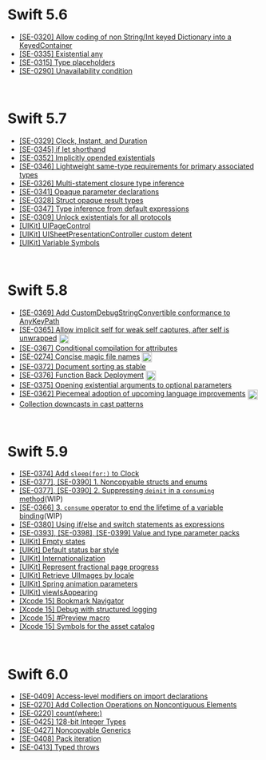 # Swift 5.6
- [[SE-0320] Allow coding of non String/Int keyed Dictionary into a KeyedContainer](./swift5.6/codingkeyrepresentable.md)
- [[SE-0335] Existential any](./swift5.6/existential-any.md)
- [[SE-0315] Type placeholders](./swift5.6/type-placeholders.md)
- [[SE-0290] Unavailability condition](./swift5.6/unavailability-condition.md)

&nbsp;
# Swift 5.7
- [[SE-0329] Clock, Instant, and Duration](./swift5.7/clock-instant-and-duration.md)
- [[SE-0345] if let shorthand](./swift5.7/if-let-shorthand.md)
- [[SE-0352] Implicitly opended existentials](./swift5.7/implicitly-opened-existentials.md)
- [[SE-0346] Lightweight same-type requirements for primary associated types](./swift5.7/lightweight-same-type-requirements-for-primary-associated-types.md)
- [[SE-0326] Multi-statement closure type inference](./swift5.7/multi-statement-closure-type-inference.md)
- [[SE-0341] Opaque parameter declarations](./swift5.7/opaque-parameter-declarations.md)
- [[SE-0328] Struct opaque result types](./swift5.7/struct-opaque-result-types.md)
- [[SE-0347] Type inference from default expressions](./swift5.7/type-inference-from-default-expressions.md)
- [[SE-0309] Unlock existentials for all protocols](./swift5.7/unlock-existentials-for-all-protocols.md)
- [[UIKit] UIPageControl](./swift5.7/uipagecontrol.md)
- [[UIKit] UISheetPresentationController custom detent](./swift5.7/uisheetpresentationcontroller-custom-detent.md)
- [[UIKit] Variable Symbols](./swift5.7/variable-symbols.md)

&nbsp;
# Swift 5.8
- [[SE-0369] Add CustomDebugStringConvertible conformance to AnyKeyPath](./swift5.8/add-customdebugstringconvertible-conformance-to-anykeypath.md)
- [[SE-0365] Allow implicit self for weak self captures, after self is unwrapped](https://jaeyoungan.medium.com/swift-5-8-implicit-self-5e0ebe7f175b) <img src="https://user-images.githubusercontent.com/61190690/167519208-27bbbfbe-700f-49d3-a517-579cca72817b.png" width="20" align="center">
- [[SE-0367] Conditional compilation for attributes](./swift5.8/conditional-compilation-for-attributes.md)
- [[SE-0274] Concise magic file names](https://jaeyoungan.medium.com/swift-5-8-file-cb1f5e7fdf5b) <img src="https://user-images.githubusercontent.com/61190690/167519208-27bbbfbe-700f-49d3-a517-579cca72817b.png" width="20" align="center">
- [[SE-0372] Document sorting as stable](./swift5.8/document-sorting-as-stable.md)
- [[SE-0376] Function Back Deployment](https://jaeyoungan.medium.com/swift-5-8-backdeployed-692658fbfaa5) <img src="https://user-images.githubusercontent.com/61190690/167519208-27bbbfbe-700f-49d3-a517-579cca72817b.png" width="20" align="center">
- [[SE-0375] Opening existential arguments to optional parameters](./swift5.8/opening-existential-arguments-to-optional-parameters.md)
- [[SE-0362] Piecemeal adoption of upcoming language improvements](https://jaeyoungan.medium.com/swift-5-8-hasfeature-396d86105601) <img src="https://user-images.githubusercontent.com/61190690/167519208-27bbbfbe-700f-49d3-a517-579cca72817b.png" width="20" align="center">
- [Collection downcasts in cast patterns](./swift5.8/collection-downcasts-in-cast-patterns.md)

&nbsp;
# Swift 5.9
- [[SE-0374] Add `sleep(for:)` to Clock](./swift5.9/add-sleepfor-to-clock.md)
- [[SE-0377], [SE-0390] 1. Noncopyable structs and enums](./swift5.9/noncopyable-structs-and-enums.md)
- [[SE-0377], [SE-0390] 2. Suppressing `deinit` in a `consuming` method](./swift5.9/suppressing-deinit-in-a-consuming-method.md)(WIP)
- [[SE-0366] 3. `consume` operator to end the lifetime of a variable binding](./swift5.9/consume-operator-to-end-the-lifetime-of-a-variable-binding.md)(WIP)
- [[SE-0380] Using if/else and switch statements as expressions](./swift5.9/using-if-else-and-switch-statements-as-expressions.md)
- [[SE-0393], [SE-0398], [SE-0399] Value and type parameter packs](./swift5.9/value-and-type-parameter-packs.md)
- [[UIKit] Empty states](./swift5.9/empty-states.md)
- [[UIKit] Default status bar style](./swift5.9/default-status-bar-style.md)
- [[UIKit] Internationalization](./swift5.9/internationalization.md)
- [[UIKit] Represent fractional page progress](./swift5.9/represent-fractional-page-progress.md)
- [[UIKit] Retrieve UIImages by locale](./swift5.9/retrieve-uiimages-by-locale.md)
- [[UIKit] Spring animation parameters](./swift5.9/spring-animation-parameters.md)
- [[UIKit] viewIsAppearing](./swift5.9/view-is-appearing.md)
- [[Xcode 15] Bookmark Navigator](./swift5.9/bookmark-navigator.md)
- [[Xcode 15] Debug with structured logging](./swift5.9/debug-with-structured-logging.md)
- [[Xcode 15] #Preview macro](./swift5.9/preview-macro.md)
- [[Xcode 15] Symbols for the asset catalog](./swift5.9/symbols-for-the-asset-catalog.md)

&nbsp;
# Swift 6.0
- [[SE-0409] Access-level modifiers on import declarations](./swift6.0/access-level-modifiers-import.md)
- [[SE-0270] Add Collection Operations on Noncontiguous Elements](./swift6.0/collection-operations-on-noncontiguous-elements.md)
- [[SE-0220] count(where:)](./swift6.0/count-where.md)
- [[SE-0425] 128-bit Integer Types](./swift6.0/int128.md)
- [[SE-0427] Noncopyable Generics](./swift6.0/noncopyable-generics.md)
- [[SE-0408] Pack iteration](./swift6.0/pack-iteration.md)
- [[SE-0413] Typed throws](./swift6.0/typed-throws.md)